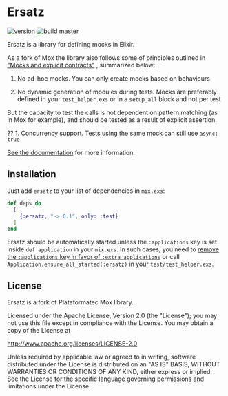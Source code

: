 # Ersatz

[![version](https://img.shields.io/hexpm/v/ersatz.svg?label=hex&style=flat-square)](https://hex.pm/packages/ersatz)
![build master](https://img.shields.io/circleci/project/github/Apemb/ersatz/master.svg?label=build%20master&style=flat-square)

Ersatz is a library for defining mocks in Elixir.

As a fork of Mox the library also follows some of principles outlined in ["Mocks and explicit contracts"](http://blog.plataformatec.com.br/2015/10/mocks-and-explicit-contracts/)
, summarized below:

  1. No ad-hoc mocks. You can only create mocks based on behaviours

  2. No dynamic generation of modules during tests. Mocks are preferably defined in your `test_helper.exs`
   or in a `setup_all` block and not per test

But the capacity to test the calls is not dependent on pattern matching (as in Mox for example), 
and should be tested as a result of explicit assertion.
 
  ?? 1. Concurrency support. Tests using the same mock can still use `async: true`

[See the documentation](https://hexdocs.pm/ersatz) for more information.

## Installation

Just add `ersatz` to your list of dependencies in `mix.exs`:

```elixir
def deps do
  [
    {:ersatz, "~> 0.1", only: :test}
  ]
end
```

Ersatz should be automatically started unless the `:applications` key is set inside `def application` in your `mix.exs`. In such cases, you need to [remove the `:applications` key in favor of `:extra_applications`](https://elixir-lang.org/blog/2017/01/05/elixir-v1-4-0-released/#application-inference) or call `Application.ensure_all_started(:ersatz)` in your `test/test_helper.exs`.

## License

Ersatz is a fork of Plataformatec Mox library.

Licensed under the Apache License, Version 2.0 (the "License");
you may not use this file except in compliance with the License.
You may obtain a copy of the License at

  http://www.apache.org/licenses/LICENSE-2.0

Unless required by applicable law or agreed to in writing, software
distributed under the License is distributed on an "AS IS" BASIS,
WITHOUT WARRANTIES OR CONDITIONS OF ANY KIND, either express or implied.
See the License for the specific language governing permissions and
limitations under the License.
